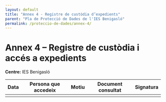 ```yaml
---
layout: default
title: "Annex 4 - Registre de custòdia d’expedients"
parent: "Pla de Protecció de Dades de l'IES Benigasló"
permalink: /proteccio-de-dades/annex-4/
---
```


# Annex 4 – Registre de custòdia i accés a expedients

**Centre:** IES Benigasló  

| Data | Persona que accedeix | Motiu | Document consultat | Signatura |
|------|----------------------|-------|--------------------|-----------|
|      |                      |       |                    |           |

